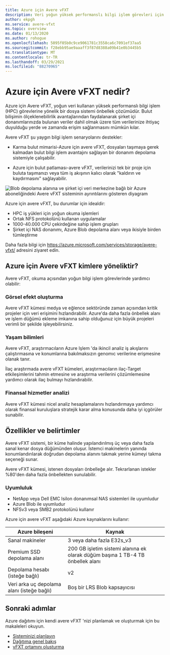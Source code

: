 ```yaml
---
title: Azure için Avere vFXT
description: Veri yoğun yüksek performanslı bilgi işlem görevleri için bulut tabanlı bir dosya sistemi önbelleğe alma çözümü olan Azure için avere vFXT hakkında bilgi edinin.
author: ekpgh
ms.service: avere-vfxt
ms.topic: overview
ms.date: 01/13/2020
ms.author: rohogue
ms.openlocfilehash: 5095f05b0c9ce9061781c3558ca6c7091ef37aa5
ms.sourcegitcommit: f28ebb95ae9aaaff3f87d8388a09b41e0b3445b5
ms.translationtype: MT
ms.contentlocale: tr-TR
ms.lasthandoff: 03/29/2021
ms.locfileid: "88270965"
---
```

# <a name="what-is-avere-vfxt-for-azure"></a>Azure için Avere vFXT nedir?

Azure için Avere vFXT, yoğun veri kullanan yüksek performanslı bilgi işlem (HPC) görevlerine yönelik bir dosya sistemi önbellek çözümüdür. Bulut bilişimin ölçeklenebilirlik avantajlarından faydalanarak şirket içi donanımlarınızda bulunan veriler dahil olmak üzere tüm verilerinize ihtiyaç duyulduğu yerde ve zamanda erişim sağlanmasını mümkün kılar.

Avere vFXT şu yaygın bilgi işlem senaryolarını destekler:

* Karma bulut mimarisi-Azure için avere vFXT, dosyaları taşımaya gerek kalmadan bulut bilgi işlem avantajını sağlayan bir donanım depolama sistemiyle çalışabilir.

* Azure için bulut patlaması-avere vFXT, verilerinizi tek bir proje için buluta taşımanızı veya tüm iş akışının kalıcı olarak "kaldırın ve kaydırmasını" sağlayabilir.

![Blob depolama alanına ve şirket içi veri merkezine bağlı bir Azure aboneliğindeki Avere vFXT sisteminin ayrıntılarını gösteren diyagram](media/avere-vfxt-hybrid.png)

Azure için avere vFXT, bu durumlar için idealdir:

* HPC iş yükleri için yoğun okuma işlemleri
* Ortak NFS protokolünü kullanan uygulamalar
* 1000-40.000 CPU çekirdeğine sahip işlem grupları
* Şirket içi NAS donanımı, Azure Blob depolama alanı veya ikisiyle birden tümleştirme

Daha fazla bilgi için <https://azure.microsoft.com/services/storage/avere-vfxt/> adresini ziyaret edin.

## <a name="who-uses-avere-vfxt-for-azure"></a>Azure için Avere vFXT kimlere yöneliktir?

Avere vFXT, okuma açısından yoğun bilgi işlem görevlerinde yardımcı olabilir:

### <a name="visual-effects-rendering"></a>Görsel efekt oluşturma

Avere vFXT kümesi medya ve eğlence sektöründe zaman açısından kritik projeler için veri erişimini hızlandırabilir. Azure'da daha fazla önbellek alanı ve işlem düğümü ekleme imkanına sahip olduğunuz için büyük projeleri verimli bir şekilde işleyebilirsiniz.

### <a name="life-sciences"></a>Yaşam bilimleri

Avere vFXT, araştırmacıların Azure Işlem 'da ikincil analiz iş akışlarını çalıştırmasına ve konumlarına bakılmaksızın genomıc verilerine erişmesine olanak tanır.

İlaç araştırmada avere vFXT kümeleri, araştırmacıların ilaç-Target etkileşimlerini tahmin etmesine ve araştırma verilerini çözümlemesine yardımcı olarak ilaç bulmayı hızlandırabilir.

### <a name="financial-services-analytics"></a>Finansal hizmetler analizi

Avere vFXT kümesi nicel analiz hesaplamalarını hızlandırmaya yardımcı olarak finansal kuruluşlara stratejik karar alma konusunda daha iyi içgörüler sunabilir.

## <a name="features-and-specifications"></a>Özellikler ve belirtimler

Avere vFXT sistemi, bir küme halinde yapılandırılmış üç veya daha fazla sanal kenar dosya düğümünden oluşur. İstemci makinelerin yanında konumlandırılarak doğrudan depolama alanını takmak yerine kümeyi takma seçeneği sunar.

Avere vFXT kümesi, istenen dosyaları önbelleğe alır. Tekrarlanan istekler %80'den daha fazla önbellekten sunulabilir.

### <a name="compatibility"></a>Uyumluluk

* NetApp veya Dell EMC Isilon donanımsal NAS sistemleri ile uyumludur
* Azure Blob ile uyumludur
* NFSv3 veya SMB2 protokolünü kullanır

Azure için avere vFXT aşağıdaki Azure kaynaklarını kullanır:

|Azure bileşeni| Kaynak |
|----------|-----------|
|Sanal makineler|3 veya daha fazla E32s_v3|
|Premium SSD depolama alanı|200 GB işletim sistemi alanına ek olarak düğüm başına 1 TB-4 TB önbellek alanı |
|Depolama hesabı (isteğe bağlı) |v2|
|Veri arka uç depolama alanı (isteğe bağlı) | Boş bir LRS Blob kapsayıcısı |

## <a name="next-steps"></a>Sonraki adımlar

Azure dağıtımı için kendi avere vFXT 'nizi planlamak ve oluşturmak için bu makaleleri okuyun.

* [Sisteminizi planlayın](avere-vfxt-deploy-plan.md)
* [Dağıtıma genel bakış](avere-vfxt-deploy-overview.md)
* [vFXT ortamını oluşturma](avere-vfxt-deploy.md)
